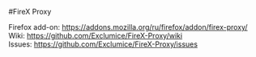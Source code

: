 #FireX Proxy

Firefox add-on: https://addons.mozilla.org/ru/firefox/addon/firex-proxy/  
Wiki: https://github.com/Exclumice/FireX-Proxy/wiki  
Issues: https://github.com/Exclumice/FireX-Proxy/issues
